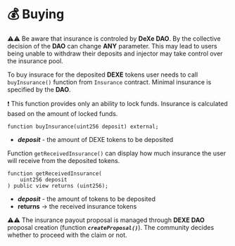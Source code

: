 # 💰 Buying

⚠️⚠️ Be aware that insurance is controled by **DeXe DAO**. By the collective decision of the **DAO** can change **ANY** parameter. This may lead to users being unable to withdraw their deposits and injector may take control over the insurance pool.

To buy insurace for the deposited **DEXE** tokens user needs to call `buyInsurance()` function from `Insurance` contract. Minimal insurance is specified by the **DAO**.

❗ This function provides only an ability to lock funds. Insurance is calculated based on the amount of locked funds.

```solidity
function buyInsurance(uint256 deposit) external;
```

- ***deposit*** - the amount of DEXE tokens to be deposited

Function `getReceivedInsurance()` can display how much insurance the user will receive from the deposited tokens.

```solidity
function getReceivedInsurance(
    uint256 deposit
) public view returns (uint256);
```

- ***deposit*** - the amount of tokens to be deposited
- **returns** -> the received insurance tokens

⚠️⚠️ The insurance payout proposal is managed through **DEXE DAO** proposal creation (function ***`createProposal()`***). The community decides whether to proceed with the claim or not.
